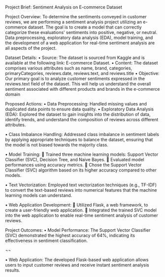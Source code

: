 Project Brief: 	Sentiment Analysis on E-commerce Dataset

Project Overview:
To determine the sentiments conveyed in customer reviews, we are performing a sentiment analysis project utilizing an e-commerce dataset. The goal is to create a model that can correctly categorize these evaluations' sentiments into positive, negative, or neutral. Data preprocessing, exploratory data analysis (EDA), model training, and the development of a web application for real-time sentiment analysis are all aspects of the project.

Dataset Details:
•	Source: The dataset is sourced from Kaggle and is available at the following link:  E-commerce Dataset.
•	Content: The dataset comprises various attributes such as name, brand, categories, primaryCategories, reviews.date, reviews.text, and reviews.title
•	Objective: Our primary goal is to analyze customer sentiments expressed in the reviews.text field of the dataset. This will help us understand the overall sentiment associated with different products and brands in the e-commerce domain

Proposed Actions:
•	Data Preprocessing: Handled missing values and duplicated data points to ensure data quality.
•	Exploratory Data Analysis (EDA): Explored the dataset to gain insights into the distribution of data, identify trends, and understand the composition of reviews across different attributes.

•	Class Imbalance Handling:  Addressed class imbalance in sentiment labels by applying appropriate techniques to balance the dataset, ensuring that the model is not biased towards the majority class.

•	Model Training: 
	Trained three machine learning models: Support Vector Classifier (SVC), Decision Tree, and Naive Bayes.
	Evaluated model performances using accuracy metrics.
	Chose the Support Vector Classifier (SVC) algorithm based on its higher accuracy compared to other models.

•	Text Vectorization:  Employed text vectorization techniques (e.g., TF-IDF) to convert the text-based reviews into numerical features that the machine learning models can understand.

•	Web Application Development: 
	Utilized Flask, a web framework, to create a user-friendly web application.
	Integrated the trained SVC model into the web application to enable real-time sentiment analysis of customer reviews.

Project Outcomes:
•	Model Performance: The Support Vector Classifier (SVC) demonstrated the highest accuracy of 64%, indicating its effectiveness in sentiment classification.



¬¬

















•	Web Application: The developed Flask-based web application allows users to input customer reviews and receive instant sentiment analysis results.

